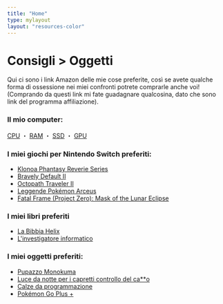 ```yaml
---
title: "Home"
type: mylayout
layout: "resources-color"
---
```

# Consigli > Oggetti
Qui ci sono i link Amazon delle mie cose preferite, così se avete qualche forma di ossessione nei miei confronti potrete comprarle anche voi! (Comprando da questi link mi fate guadagnare qualcosina, dato che sono link del programma affiliazione).

### Il mio computer:
[CPU](https://amzn.to/3sp1QkY) ・ [RAM](https://amzn.to/45mcM19) ・ [SSD](https://amzn.to/3P7RkYd) ・ [GPU](https://amzn.to/47MLeE3)
### I miei giochi per Nintendo Switch preferiti:
- [Klonoa Phantasy Reverie Series](https://amzn.to/3P6cI00)
- [Bravely Default II](https://amzn.to/3YPV3Ns)
- [Octopath Traveler II](https://amzn.to/4cJ6vk6)
- [Leggende Pokémon Arceus](https://amzn.to/3S8Lwhw)
- [Fatal Frame (Project Zero): Mask of the Lunar Eclipse](https://amzn.to/3spzcQR)
### I miei libri preferiti
- [La Bibbia Helix](https://amzn.to/48MSkZk)
- [L'investigatore informatico](https://amzn.to/3StIO7D)
### I miei oggetti preferiti:
- [Pupazzo Monokuma](https://amzn.to/3LqrPyG)
- [Luce da notte per i capretti controllo del ca**o](https://amzn.to/48VTcL8)
- [Calze da programmazione](https://amzn.to/3qH2iKL)
- [Pokémon Go Plus +](https://amzn.to/3YNHJsP)
